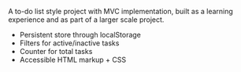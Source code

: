 A to-do list style project with MVC implementation, built as a learning experience and as part of a larger scale project.
- Persistent store through localStorage
- Filters for active/inactive tasks
- Counter for total tasks
- Accessible HTML markup + CSS
